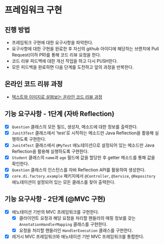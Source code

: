 # 프레임워크 구현
## 진행 방법
* 프레임워크 구현에 대한 요구사항을 파악한다.
* 요구사항에 대한 구현을 완료한 후 자신의 github 아이디에 해당하는 브랜치에 Pull Request(이하 PR)를 통해 코드 리뷰 요청을 한다.
* 코드 리뷰 피드백에 대한 개선 작업을 하고 다시 PUSH한다.
* 모든 피드백을 완료하면 다음 단계를 도전하고 앞의 과정을 반복한다.

## 온라인 코드 리뷰 과정
* [텍스트와 이미지로 살펴보는 온라인 코드 리뷰 과정](https://github.com/next-step/nextstep-docs/tree/master/codereview)

## 기능 요구사항 - 1단계 (자바 Reflection)
- [x] `Question` 클래스의 모든 필드, 생성자, 메소드에 대한 정보를 출력한다.
- [x] `Junit3Test` 클래스에서 'test'로 시작하는 메소드만 Java Reflection을 활용해 실행하도록 구현한다.
- [x] `Junit4Test` 클래스에서 `@MyTest` 애노테이션으로 설정되어 있는 메소드만 Java Reflection을 활용해 실행하도록 구현한다.
- [x] `Student` 클래스의 `name`과 `age` 필드에 값을 할당한 후 getter 메소드를 통해 값을 확인한다.
- [x] `Question` 클래스의 인스턴스를 자바 Reflection API를 활용하여 생성한다.
- [x] `core.di.factory.example` 패키지에서 `@Controller`, `@Service`, `@Repository` 애노테이션이 설정되어 있는 모든 클래스를 찾아 출력한다.

## 기능 요구사항 - 2단계 (@MVC 구현)
- [x] 애노테이션 기반의 MVC 프레임워크를 구현한다. 
  - [x] 클라이언트 요청과 해당 요청을 처리할 핸들러의 매핑 정보를 갖는 `AnnotationHandlerMapping` 클래스를 구현한다.
  - [x] 요청을 처리할 핸들러인 `HandlerExecution` 클래스를 구현한다.
- [x] 레거시 MVC 프레임워크와 애노테이션 기반 MVC 프레임워크를 통합한다.
